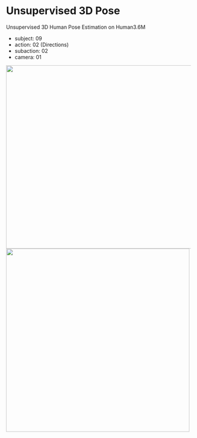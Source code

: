 # Unsupervised 3D Pose

Unsupervised 3D Human Pose Estimation on Human3.6M

- subject: 09 
- action: 02 (Directions) 
- subaction: 02 
- camera: 01

<img width="600" height="500" src="https://github.com/lyuheng/unsupervised_3d_pose/blob/master/final.gif"/>

<img width="500" height="500" src="https://github.com/lyuheng/unsupervised_3d_pose/blob/master/video.gif"/>
